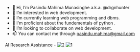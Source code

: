 - 👋 Hi, I’m Pasindu Mahima Munasinghe a.k.a. @drgnhunter 
- 👀 I’m interested in web development.
- 🌱 I’m currently learning web programming and dbms.
- 🌱 I'm proficient about the fundementals of python .
- 💞️ I’m looking to collaborate on web development.
- 📫 You can contact me through pasindu.mahima@gmail.com


<!---
drgnhunter/drgnhunter is a ✨ special ✨ repository because its `README.md` (this file) appears on your GitHub profile.
You can click the Preview link to take a look at your changes.
--->
AI Research Assistance - 
![2](https://github.com/drgnhunter/drgnhunter/assets/112725685/c707dfb6-a585-400b-8b89-f5e859e9728b)
![1](https://github.com/drgnhunter/drgnhunter/assets/112725685/5a2d5e56-96e1-4524-a80f-6f874880bed9)
